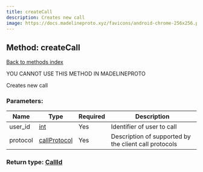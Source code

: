 ```yaml
---
title: createCall
description: Creates new call
image: https://docs.madelineproto.xyz/favicons/android-chrome-256x256.png
---
```

## Method: createCall  
[Back to methods index](index.md)


YOU CANNOT USE THIS METHOD IN MADELINEPROTO


Creates new call

### Parameters:

| Name     |    Type       | Required | Description |
|----------|---------------|----------|-------------|
|user\_id|[int](../types/int.md) | Yes|Identifier of user to call|
|protocol|[callProtocol](../constructors/callProtocol.md) | Yes|Description of supported by the client call protocols|


### Return type: [CallId](../types/CallId.md)


